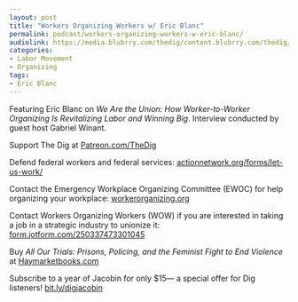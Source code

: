 ```yaml
---
layout: post
title: "Workers Organizing Workers w/ Eric Blanc"
permalink: podcast/workers-organizing-workers-w-eric-blanc/
audiolink: https://media.blubrry.com/thedig/content.blubrry.com/thedig/The_Dig-EP_479-Blanc.mp3
categories:
- Labor Movement
- Organizing
tags:
- Eric Blanc
---
```


Featuring Eric Blanc on *We Are the Union: How Worker-to-Worker Organizing Is Revitalizing Labor and Winning Big*. Interview conducted by guest host Gabriel Winant.

Support The Dig at [Patreon.com/TheDig](http://Patreon.com/TheDig)

Defend federal workers and federal services: [actionnetwork.org/forms/let-us-work/](http://actionnetwork.org/forms/let-us-work/)

Contact the Emergency Workplace Organizing Committee (EWOC) for help organizing your workplace: [workerorganizing.org](http://workerorganizing.org)

Contact Workers Organizing Workers (WOW) if you are interested in taking a job in a strategic industry to unionize it: [form.jotform.com/250337473301045](http://form.jotform.com/250337473301045)

Buy *All Our Trials: Prisons, Policing, and the Feminist Fight to End Violence* at [Haymarketbooks.com](http://Haymarketbooks.com)

Subscribe to a year of Jacobin for only $15— a special offer for Dig listeners! [bit.ly/digjacobin](http://bit.ly/digjacobin)
